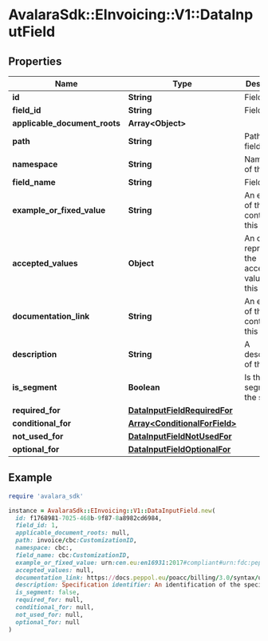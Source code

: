 # AvalaraSdk::EInvoicing::V1::DataInputField

## Properties

| Name | Type | Description | Notes |
| ---- | ---- | ----------- | ----- |
| **id** | **String** | Field UUID | [optional] |
| **field_id** | **String** | Field ID | [optional] |
| **applicable_document_roots** | **Array&lt;Object&gt;** |  | [optional] |
| **path** | **String** | Path to this field | [optional] |
| **namespace** | **String** | Namespace of this field | [optional] |
| **field_name** | **String** | Field name | [optional] |
| **example_or_fixed_value** | **String** | An example of the content for this field | [optional] |
| **accepted_values** | **Object** | An object representing the acceptable values for this field | [optional] |
| **documentation_link** | **String** | An example of the content for this field | [optional] |
| **description** | **String** | A description of this field | [optional] |
| **is_segment** | **Boolean** | Is this a segment of the schema | [optional] |
| **required_for** | [**DataInputFieldRequiredFor**](DataInputFieldRequiredFor.md) |  | [optional] |
| **conditional_for** | [**Array&lt;ConditionalForField&gt;**](ConditionalForField.md) |  | [optional] |
| **not_used_for** | [**DataInputFieldNotUsedFor**](DataInputFieldNotUsedFor.md) |  | [optional] |
| **optional_for** | [**DataInputFieldOptionalFor**](DataInputFieldOptionalFor.md) |  | [optional] |

## Example

```ruby
require 'avalara_sdk'

instance = AvalaraSdk::EInvoicing::V1::DataInputField.new(
  id: f1768981-7025-468b-9f87-8a8982cd6984,
  field_id: 1,
  applicable_document_roots: null,
  path: invoice/cbc:CustomizationID,
  namespace: cbc:,
  field_name: cbc:CustomizationID,
  example_or_fixed_value: urn:cen.eu:en16931:2017#compliant#urn:fdc:peppol.eu:2017:poacc:billing:3.0,
  accepted_values: null,
  documentation_link: https://docs.peppol.eu/poacc/billing/3.0/syntax/ubl-invoice/cbc-CustomizationID,
  description: Specification identifier: An identification of the specification containing the total set of rules regarding semantic content, cardinalities and business rules to which the data contained in the instance document conforms.,
  is_segment: false,
  required_for: null,
  conditional_for: null,
  not_used_for: null,
  optional_for: null
)
```

